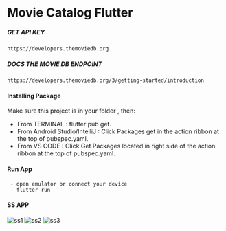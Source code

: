 # Movie Catalog Flutter
 #####  GET API KEY
    https://developers.themoviedb.org
  
 #####  DOCS THE MOVIE DB ENDPOINT
    https://developers.themoviedb.org/3/getting-started/introduction
#### Installing Package
  Make sure this project is in your folder , then:
 - From TERMINAL : flutter pub get.
 - From Android Studio/IntelliJ : Click Packages get in the action ribbon at the top of pubspec.yaml.
 - From VS CODE : Click Get Packages located in right side of the action ribbon at the top of pubspec.yaml.
#### Run App
     - open emulator or connect your device
     - flutter run
 
#### SS APP
   ![ss1](https://i.ibb.co/L1MDdWB/Screenshot-1563290601.png)
   ![ss2](https://i.ibb.co/gVK9k8v/Screenshot-1563290619.png)
   ![ss3](https://i.ibb.co/JcXrSs3/Screenshot-1563290631.png)
   
   
 
    
